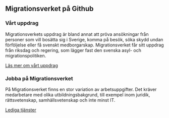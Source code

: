 ## Migrationsverket på Github

### Vårt uppdrag
Migrationsverkets uppdrag är bland annat att pröva ansökningar från personer som vill bosätta sig i Sverige, komma på besök, söka skydd undan förföljelse eller få svenskt medborgarskap. Migrationsverket får sitt uppdrag från riksdag och regering, som lägger fast den svenska asyl- och migrationspolitiken.

[Läs mer om vårt uppdrag](https://www.migrationsverket.se/Om-Migrationsverket/Vart-uppdrag.html)

### Jobba på Migra­tions­verket
På Migrationsverket finns en stor variation av arbetsuppgifter. Det kräver medarbetare med olika utbildningsbakgrund, till exempel inom juridik, rättsvetenskap, samhälls­veten­skap och inte minst IT.

[Lediga tjänster](https://www.migrationsverket.se/Om-Migrationsverket/Jobba-hos-oss/Lediga-jobb-och-intresseanmalan.html)
